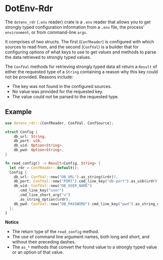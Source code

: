 # DotEnv-Rdr

The `dotenv_rdr` (`.env` reader) crate is a `.env` reader that allows you to get strongly typed configuration information from a `.env` file, the process' `environment`, or from command-line `args`.

It comprises of two structs. The first (`ConfReader`) is configured with which sources to read from, and the second (`ConfVal`) is a builder that for configuring options of what keys to use to get values and methods to parse the data retrieved to strongly typed values.

The `ConfVal` methods for retrieving strongly typed data all return a `Result` of either the requested type of a `String` containing a reason why this key could not be provided. Reasons include:

- The key was not found in the configured sources.
- No value was provided for the requested key.
- The value could not be parsed to the requested type.

## Example

```Rust
use dotenv_rdr::{ConfReader, ConfVal, ConfSource};

struct Config {
    db_url: String,
    db_port: u16,
    db_uid: Option<String>,
    db_pwd: Option<String>,
}

fn read_config() -> Result<Config, String> {
  let rdr = ConfReader::default();
  Config {
    db_url: ConfVal::new("DB_URL").as_string(&rdr)?,
    db_port: ConfVal::new("PORT").cmd_line_key("db-port").as_u16(&rdr)?,
    db_uid: ConfVal::new("DB_USER_NAME")
      .cmd_line_key("user")
      .cmd_line_short_arg("u")
      .as_string_option(&rdr),
    db_pwd: ConfVal::new("DB_PASSWORD").cmd_line_key("pwd").as_string_option(&rdr),
  };
]
```

**Notice**

- The return type of the `read_config` method.
- The use of command line argument names, both long and short, and without their preceding dashes.
- The `as_*` methods that convert the found value to a strongly typed value or an option of that value.
